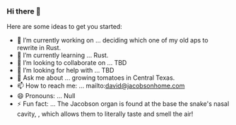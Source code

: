 ### Hi there 👋

<!-- **djacobson/djacobson** is a ✨ _special_ ✨ repository because its `README.md` (this file) appears on your GitHub profile. -->

Here are some ideas to get you started:

- 🔭 I’m currently working on ... deciding which one of my old aps to rewrite in Rust.
- 🌱 I’m currently learning ... Rust.
- 👯 I’m looking to collaborate on ... TBD
- 🤔 I’m looking for help with ... TBD
- 💬 Ask me about ... growing tomatoes in Central Texas.
- 📫 How to reach me: ... mailto:david@jacobsonhome.com
- 😄 Pronouns: ... Null
- ⚡ Fun fact: ... The Jacobson organ is found at the base the snake's nasal cavity, , which allows them to literally taste and smell the air!

